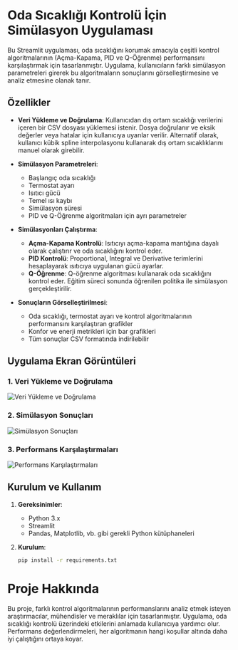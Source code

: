 # Oda Sıcaklığı Kontrolü İçin Simülasyon Uygulaması

Bu Streamlit uygulaması, oda sıcaklığını korumak amacıyla çeşitli kontrol algoritmalarının (Açma-Kapama, PID ve Q-Öğrenme) performansını karşılaştırmak için tasarlanmıştır. Uygulama, kullanıcıların farklı simülasyon parametreleri girerek bu algoritmaların sonuçlarını görselleştirmesine ve analiz etmesine olanak tanır.

## Özellikler

- **Veri Yükleme ve Doğrulama**: Kullanıcıdan dış ortam sıcaklığı verilerini içeren bir CSV dosyası yüklemesi istenir. Dosya doğrulanır ve eksik değerler veya hatalar için kullanıcıya uyarılar verilir. Alternatif olarak, kullanıcı kübik spline interpolasyonu kullanarak dış ortam sıcaklıklarını manuel olarak girebilir.
  
- **Simülasyon Parametreleri**: 
  - Başlangıç oda sıcaklığı
  - Termostat ayarı
  - Isıtıcı gücü
  - Temel ısı kaybı
  - Simülasyon süresi
  - PID ve Q-Öğrenme algoritmaları için ayrı parametreler

- **Simülasyonları Çalıştırma**:
  - **Açma-Kapama Kontrolü**: Isıtıcıyı açma-kapama mantığına dayalı olarak çalıştırır ve oda sıcaklığını kontrol eder.
  - **PID Kontrolü**: Proportional, Integral ve Derivative terimlerini hesaplayarak ısıtıcıya uygulanan gücü ayarlar.
  - **Q-Öğrenme**: Q-öğrenme algoritması kullanarak oda sıcaklığını kontrol eder. Eğitim süreci sonunda öğrenilen politika ile simülasyon gerçekleştirilir.

- **Sonuçların Görselleştirilmesi**: 
  - Oda sıcaklığı, termostat ayarı ve kontrol algoritmalarının performansını karşılaştıran grafikler
  - Konfor ve enerji metrikleri için bar grafikleri
  - Tüm sonuçlar CSV formatında indirilebilir

## Uygulama Ekran Görüntüleri

### 1. Veri Yükleme ve Doğrulama
![Veri Yükleme ve Doğrulama](https://github.com/user-attachments/assets/1b48982a-cdda-4b06-99a4-18fcb8043467)

### 2. Simülasyon Sonuçları
![Simülasyon Sonuçları](https://github.com/user-attachments/assets/fcefe19c-df64-4abd-bede-c6d041b7752c)

### 3. Performans Karşılaştırmaları
![Performans Karşılaştırmaları](https://github.com/user-attachments/assets/facb7007-dc3a-4b22-8d43-350706e9175d)

## Kurulum ve Kullanım

1. **Gereksinimler**: 
   - Python 3.x
   - Streamlit
   - Pandas, Matplotlib, vb. gibi gerekli Python kütüphaneleri

2. **Kurulum**:
   ```bash
   pip install -r requirements.txt

# Proje Hakkında
Bu proje, farklı kontrol algoritmalarının performanslarını analiz etmek isteyen araştırmacılar, mühendisler ve meraklılar için tasarlanmıştır. Uygulama, oda sıcaklığı kontrolü üzerindeki etkilerini anlamada kullanıcıya yardımcı olur. Performans değerlendirmeleri, her algoritmanın hangi koşullar altında daha iyi çalıştığını ortaya koyar.
